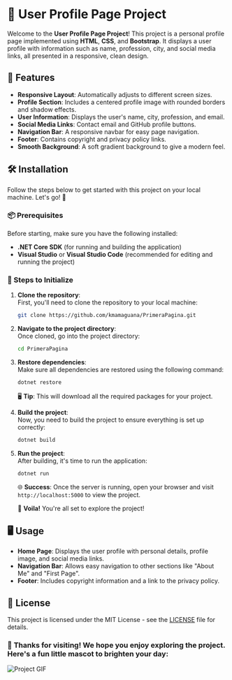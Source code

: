 # 🌟 User Profile Page Project

Welcome to the **User Profile Page Project**! This project is a personal profile page implemented using **HTML**, **CSS**, and **Bootstrap**. It displays a user profile with information such as name, profession, city, and social media links, all presented in a responsive, clean design.

## 🚀 Features

- **Responsive Layout**: Automatically adjusts to different screen sizes.
- **Profile Section**: Includes a centered profile image with rounded borders and shadow effects.
- **User Information**: Displays the user's name, city, profession, and email.
- **Social Media Links**: Contact email and GitHub profile buttons.
- **Navigation Bar**: A responsive navbar for easy page navigation.
- **Footer**: Contains copyright and privacy policy links.
- **Smooth Background**: A soft gradient background to give a modern feel.

## 🛠 Installation

Follow the steps below to get started with this project on your local machine. Let's go! 🚀

### 📦 Prerequisites

Before starting, make sure you have the following installed:

- **.NET Core SDK** (for running and building the application)
- **Visual Studio** or **Visual Studio Code** (recommended for editing and running the project)

### 📝 Steps to Initialize

1. **Clone the repository**:  
   First, you'll need to clone the repository to your local machine:
   
   ```bash
   git clone https://github.com/kmamaguana/PrimeraPagina.git
   ```

2. **Navigate to the project directory**:  
   Once cloned, go into the project directory:

   ```bash
   cd PrimeraPagina
   ```

3. **Restore dependencies**:  
   Make sure all dependencies are restored using the following command:

   ```bash
   dotnet restore
   ```

   🖥️ **Tip**: This will download all the required packages for your project.

4. **Build the project**:  
   Now, you need to build the project to ensure everything is set up correctly:

   ```bash
   dotnet build
   ```

5. **Run the project**:  
   After building, it's time to run the application:

   ```bash
   dotnet run
   ```

   🌐 **Success**: Once the server is running, open your browser and visit `http://localhost:5000` to view the project.


   🎉 **Voila!** You're all set to explore the project!

## 🖥️ Usage

- **Home Page**: Displays the user profile with personal details, profile image, and social media links.
- **Navigation Bar**: Allows easy navigation to other sections like "About Me" and "First Page".
- **Footer**: Includes copyright information and a link to the privacy policy.


## 📝 License

This project is licensed under the MIT License - see the [LICENSE](LICENSE) file for details.


### 🥳 **Thanks for visiting!** We hope you enjoy exploring the project. Here's a fun little mascot to brighten your day:

![Project GIF](https://media.tenor.com/okAoWHDgdkoAAAAj/thank-u-appreciated.gif)  

